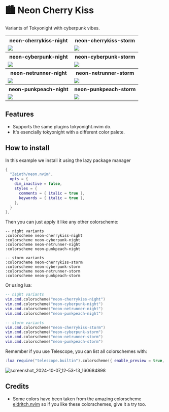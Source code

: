 # 🏙 Neon Cherry Kiss

Variants of Tokyonight with cyberpunk vibes.

<table width="100%">
  <tr>
    <th>neon-cherrykiss-night</th>
    <th>neon-cherrykiss-storm</th>
  </tr>
  <tr>
    <td width="50%">
      <img src="https://github.com/user-attachments/assets/be51d61f-e9aa-4e39-b0f6-6a686ae78e73" />
    </td>
    <td width="50%">
      <img src="https://github.com/user-attachments/assets/cbb67e7f-e8a8-4afa-b15d-c15392c84c4e" />
    </td>
  </tr>
  <tr>
    <th>neon-cyberpunk-night</th>
    <th>neon-cyberpunk-storm</th>
  </tr>
  <tr>
    <td width="50%">
      <img src="https://github.com/user-attachments/assets/435341be-0e13-4711-8e2b-5f68562830a1" />
    </td>
    <td width="50%">
      <img src="https://github.com/user-attachments/assets/e9582c36-b9ff-4a69-a8fc-4f004d5c0b11" />
    </td>
  </tr>
  <tr>
    <th>neon-netrunner-night</th>
    <th>neon-netrunner-storm</th>
  </tr>  
  <tr>
    <td width="50%">
      <img src="https://github.com/user-attachments/assets/4f57bc36-62e5-488c-a6c8-69631a73c113" />
    </td>
    <td width="50%">
      <img src="https://github.com/user-attachments/assets/04d42c5a-023b-4ab6-bac9-4788cd32b950" />
    </td>
  </tr>
    <tr>
    <th>neon-punkpeach-night</th>
    <th>neon-punkpeach-storm</th>
  </tr>  
  <tr>
    <td width="50%">
      <img src="https://github.com/user-attachments/assets/118bc820-b53a-4d34-9417-04be3190f9ef" />
    </td>
    <td width="50%">
      <img src="https://github.com/user-attachments/assets/c163f589-efba-4607-84d2-57d195da0407" />
    </td>
  </tr>
</table>

## Features
* Supports the same plugins tokyonight.nvim do.
* It's esencially tokyonight with a different color palete.

## How to install
In this example we install it using the lazy package manager
```lua
{
  "Zeioth/neon.nvim",
  opts = {
    dim_inactive = false,
    styles = {
      comments = { italic = true },
      keywords = { italic = true },
    },
  }
},
```
Then you can just apply it like any other colorscheme:

```
-- night variants
:colorscheme neon-cherrykiss-night
:colorscheme neon-cyberpunk-night
:colorscheme neon-netrunner-night
:colorscheme neon-punkpeach-night

-- storm variants
:colorscheme neon-cherrykiss-storm
:colorscheme neon-cyberpunk-storm
:colorscheme neon-netrunner-storm
:colorscheme neon-punkpeach-storm
```

Or using lua:
```lua
-- night variants
vim.cmd.colorscheme("neon-cherrykiss-night")
vim.cmd.colorscheme("neon-cyberpunk-night")
vim.cmd.colorscheme("neon-netrunner-night")
vim.cmd.colorscheme("neon-punkpeach-night")

-- storm variants
vim.cmd.colorscheme("neon-cherrykiss-storm")
vim.cmd.colorscheme("neon-cyberpunk-storm")
vim.cmd.colorscheme("neon-netrunner-storm")
vim.cmd.colorscheme("neon-punkpeach-storm")
```

Remember if you use Telescope, you can list all colorschemes with:
```lua
:lua require("telescope.builtin").colorscheme({ enable_preview = true, ignore_builtins = true })
```

![screenshot_2024-10-07_12-53-13_160684898](https://github.com/user-attachments/assets/bfcab080-63f4-4d51-9a55-b7b4276085d8)

## Credits
* Some colors have been taken from the amazing colorscheme [eldritch.nvim](https://github.com/eldritch-theme/eldritch.nvim) so if you like these colorschemes, give it a try too.
